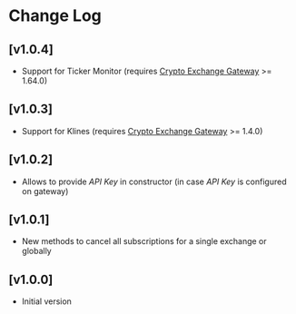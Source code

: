 # Change Log

## [v1.0.4]
* Support for Ticker Monitor (requires [Crypto Exchange Gateway](https://github.com/aloysius-pgast/crypto-exchanges-gateway) >= 1.64.0)

## [v1.0.3]
* Support for Klines (requires [Crypto Exchange Gateway](https://github.com/aloysius-pgast/crypto-exchanges-gateway) >= 1.4.0)

## [v1.0.2]
* Allows to provide _API Key_ in constructor (in case _API Key_ is configured on gateway)

## [v1.0.1]
* New methods to cancel all subscriptions for a single exchange or globally

## [v1.0.0]
* Initial version
